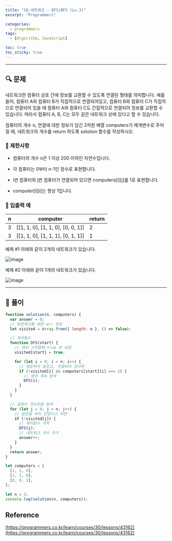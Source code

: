 ```yaml
---
title: "18.네트워크 - DFS/BFS (Lv.3)"
excerpt: "Programmers"

categories:
  - programmers
tags:
  - [Algorithm, JavaScript]

toc: true
toc_sticky: true
---
```


---

## 🔍 문제

네트워크란 컴퓨터 상호 간에 정보를 교환할 수 있도록 연결된 형태를 의미합니다. 예를 들어, 컴퓨터 A와 컴퓨터 B가 직접적으로 연결되어있고, 컴퓨터 B와 컴퓨터 C가 직접적으로 연결되어 있을 때 컴퓨터 A와 컴퓨터 C도 간접적으로 연결되어 정보를 교환할 수 있습니다. 따라서 컴퓨터 A, B, C는 모두 같은 네트워크 상에 있다고 할 수 있습니다.

컴퓨터의 개수 n, 연결에 대한 정보가 담긴 2차원 배열 computers가 매개변수로 주어질 때, 네트워크의 개수를 return 하도록 solution 함수를 작성하시오.

### 🔸 제한사항

- 컴퓨터의 개수 n은 1 이상 200 이하인 자연수입니다.

- 각 컴퓨터는 0부터 n-1인 정수로 표현합니다.

- i번 컴퓨터와 j번 컴퓨터가 연결되어 있으면 computers[i][j]를 1로 표현합니다.

- computer[i][i]는 항상 1입니다.

### 🔹 입출력 예

| n   | computer                          | return |
| --- | --------------------------------- | ------ |
| 3   | [[1, 1, 0], [1, 1, 0], [0, 0, 1]] | 2      |
| 3   | [[1, 1, 0], [1, 1, 1], [0, 1, 1]] | 1      |

예제 #1
아래와 같이 2개의 네트워크가 있습니다.

![image](https://grepp-programmers.s3.amazonaws.com/files/ybm/5b61d6ca97/cc1e7816-b6d7-4649-98e0-e95ea2007fd7.png)

예제 #2
아래와 같이 1개의 네트워크가 있습니다.

![image](https://grepp-programmers.s3.amazonaws.com/files/ybm/7554746da2/edb61632-59f4-4799-9154-de9ca98c9e55.png)

---

## 📌 풀이

```js
function solution(n, computers) {
  var answer = 0;
  // 방문체크를 위한 arr 생성
  let visited = Array.from({ length: n }, () => false);

  // 재귀함수
  function DFS(start) {
    // 재귀 시작할때 true 로 바꿈
    visited[start] = true;

    for (let i = 0; i < n; i++) {
      // 방문하지 않았고, 연결되어 있다면
      if (!visited[i] && computers[start][i] === 1) {
        // 재귀 계속 탐색
        DFS(i);
      }
    }
  }

  // 컴퓨터 갯수만큼 탐색
  for (let j = 0; j < n; j++) {
    // 방문을 하지 안았다고 하면
    if (!visited[j]) {
      // 제귀함수 시작
      DFS(j);
      // 네트워크 개수 추가
      answer++;
    }
  }
  return answer;
}

let computers = [
  [1, 1, 0],
  [1, 1, 0],
  [0, 0, 1],
];

let n = 3;
console.log(solution(n, computers));
```

## Reference

[https://programmers.co.kr/learn/courses/30/lessons/43162](https://programmers.co.kr/learn/courses/30/lessons/43162)
